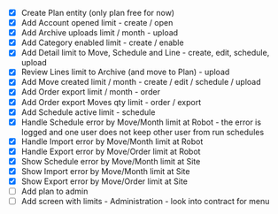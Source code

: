 - [x] Create Plan entity (only plan free for now)
- [x] Add Account opened limit - create / open
- [x] Add Archive uploads limit / month - upload
- [x] Add Category enabled limit - create / enable
- [x] Add Detail limit to Move, Schedule and Line - create, edit, schedule, upload
- [x] Review Lines limit to Archive (and move to Plan) - upload
- [x] Add Move created limit / month - create / edit / schedule / upload
- [x] Add Order export limit / month - order
- [x] Add Order export Moves qty limit - order / export
- [x] Add Schedule active limit - schedule
- [x] Handle Schedule error by Move/Month limit at Robot - the error is logged and one user does not keep other user from run schedules
- [x] Handle Import error by Move/Month limit at Robot
- [x] Handle Export error by Move/Order limit at Robot
- [x] Show Schedule error by Move/Month limit at Site
- [x] Show Import error by Move/Month limit at Site
- [x] Show Export error by Move/Order limit at Site
- [ ] Add plan to admin
- [ ] Add screen with limits - Administration - look into contract for menu

